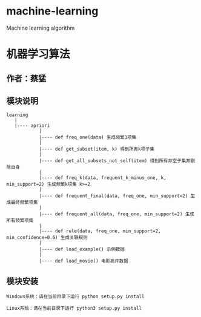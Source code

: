 # machine-learning
Machine learning algorithm

# 机器学习算法

## 作者：蔡猛

## 模块说明

    learning
       |
       |---- apriori
                |
                |---- def freq_one(data) 生成频繁1项集
                |
                |---- def get_subset(item, k) 得到所有k项子集
                |
                |---- def get_all_subsets_not_self(item) 得到所有非空子集并剔除自身
                |
                |---- def freq_k(data, frequent_k_minus_one, k, min_support=2) 生成频繁k项集 k>=2
                |
                |---- def frequent_final(data, freq_one, min_support=2) 生成最终频繁项集
                |
                |---- def frequent_all(data, freq_one, min_support=2) 生成所有频繁项集
                |
                |---- def rule(data, freq_one, min_support=2, min_confidence=0.6) 生成关联规则
                |
                |---- def load_example() 示例数据
                |
                |---- def load_movie() 电影高评数据

## 模块安装

    Windows系统：请在当前目录下运行 python setup.py install
    
    Linux系统：请在当前目录下运行 python3 setup.py install
